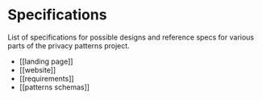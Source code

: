 # Specifications

List of specifications for possible designs and reference specs for various parts of the privacy patterns project. 


 * [[landing page]] 
 * [[website]]
 * [[requirements]]
 * [[patterns schemas]]